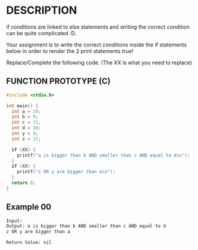 # DESCRIPTION

if conditions are linked to else statements and writing the correct condition can be quite complicated :D.

Your assignment is to write the correct conditions inside the if statements below in order to render the 2 print statements true!

Replace/Complete the following code. (The XX is what you need to replace)

## FUNCTION PROTOTYPE (C)

```c
#include <stdio.h>

int main() {
  int a = 10;
  int b = 9;
  int c = 11;
  int d = 10;
  int y = 9;
  int z = 11;

  if (XX) {
    printf("a is bigger than b AND smaller than c AND equal to d\n");
  }
  if (XX) {
    printf("z OR y are bigger than a\n");
  }
  return 0;
}
```

## Example 00
```bash
Input: 
Output: a is bigger than b AND smaller than c AND equal to d
z OR y are bigger than a

Return Value: nil
```